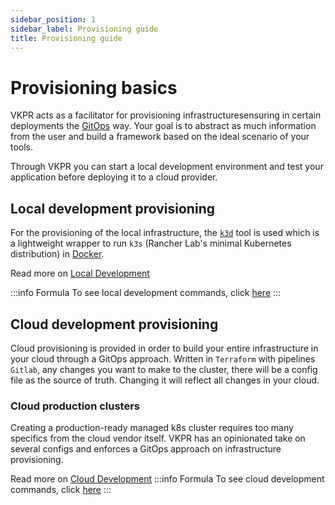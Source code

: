 ```yaml
---
sidebar_position: 1
sidebar_label: Provisioning guide
title: Provisioning guide
---
```


# Provisioning basics

VKPR acts as a facilitator for provisioning infrastructuresensuring in certain deployments the [GitOps](https://about.gitlab.com/topics/gitops/) way. Your goal is to abstract as much information from the user and build a framework based on the ideal scenario of your tools.

Through VKPR you can start a local development environment and test your application before deploying it to a cloud provider.

## Local development provisioning

For the provisioning of the local infrastructure, the [`k3d`](https://k3d.io/v5.4.5/) tool is used which is a lightweight wrapper to run `k3s` (Rancher Lab's minimal Kubernetes distribution) in [Docker](https://www.docker.com/).

Read more on [Local Development](/docs/provisioning-guide/local-dev)

:::info Formula
To see local development commands, click [here](/docs/commands/infra/start)
:::

## Cloud development provisioning

Cloud provisioning is provided in order to build your entire infrastructure in your cloud through a GitOps approach. Written in `Terraform` with pipelines` Gitlab`, any changes you want to make to the cluster, there will be a config file as the source of truth. Changing it will reflect all changes in your cloud.

### Cloud production clusters

Creating a production-ready managed k8s cluster requires too many specifics from the cloud vendor itself.
VKPR has an opinionated take on several configs and enforces a GitOps approach on infrastructure provisioning.

Read more on [Cloud Development](docs/provisioning-guide/cloud-dev/)
:::info Formula
To see cloud development commands, click [here](/docs/commands/aws/eks/init)
:::